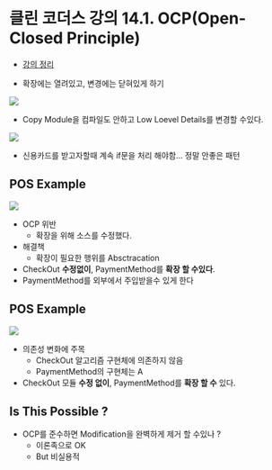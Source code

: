# 클린 코더스 강의 14.1. OCP(Open-Closed Principle)

* [강의 정리](https://www.youtube.com/watch?v=dqa-IdafeIE)

* 확장에는 열려있고, 변경에는 닫혀있게 하기

![](https://i.imgur.com/A29SfzV.png)

* Copy Module을 컴파일도 안하고 Low Loevel Details를 변경할 수있다.

![](https://i.imgur.com/E8hl4vh.png)

* 신용카드를 받고자할때 계속 if문을 처리 해야함... 정말 안좋은 패턴

## POS Example

![](https://i.imgur.com/eRCQp2Q.png)
* OCP 위반
	- 확장을 위해 소스를 수정했다.
* 해결책
	- 확장이 필요한 행위를 Absctracation
* CheckOut **수정없이**, PaymentMethod를 **확장 할 수있다**.
* PaymentMethod를 외부에서 주입받을수 있게 한다

## POS Example

![](https://i.imgur.com/8faZeN0.png)
* 의존성 변화에 주목
	- CheckOut 알고리즘 구현체에 의존하지 않음
	- PaymentMethod의 구현체는 A
* CheckOut 모듈 **수정 없이**, PaymentMethod를 **확장 할 수** 있다.

## Is This Possible ?
* OCP를 준수하면 Modification을 완벽하게 제거 할 수있나 ?
	- 이론족으로 OK
	- But 비실용적
